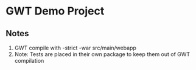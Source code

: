 # GWT Demo Project

## Notes
1. GWT compile with -strict -war src/main/webapp
2. Note: Tests are placed in their own package to keep them out of GWT compilation
